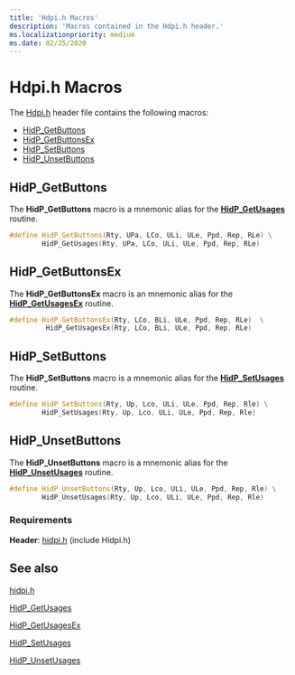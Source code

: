 ```yaml
---
title: 'Hdpi.h Macros'
description: 'Macros contained in the Hdpi.h header.'
ms.localizationpriority: medium
ms.date: 02/25/2020
---
```


# Hdpi.h Macros

The [Hdpi.h](https://docs.microsoft.com/windows-hardware/drivers/ddi/hidpi/) header file contains the following macros:

- [HidP\_GetButtons](#hidp_getbuttons)
- [HidP\_GetButtonsEx](#hidp_getbuttonsex)
- [HidP\_SetButtons](#hidp_setbuttons)
- [HidP\_UnsetButtons](#hidp_unsetbuttons)

## HidP\_GetButtons

The **HidP\_GetButtons** macro is a mnemonic alias for the [**HidP\_GetUsages**](https://docs.microsoft.com/windows-hardware/drivers/ddi/hidpi/nf-hidpi-hidp_getusages) routine.

```cpp
#define HidP_GetButtons(Rty, UPa, LCo, ULi, ULe, Ppd, Rep, RLe) \
        HidP_GetUsages(Rty, UPa, LCo, ULi, ULe, Ppd, Rep, RLe)
```

## HidP\_GetButtonsEx

The **HidP\_GetButtonsEx** macro is an mnemonic alias for the [**HidP\_GetUsagesEx**](https://docs.microsoft.com/windows-hardware/drivers/ddi/hidpi/nf-hidpi-hidp_getusagesex) routine.

```cpp
#define HidP_GetButtonsEx(Rty, LCo, BLi, ULe, Ppd, Rep, RLe)  \
         HidP_GetUsagesEx(Rty, LCo, BLi, ULe, Ppd, Rep, RLe)
```

## HidP\_SetButtons

The **HidP\_SetButtons** macro is a mnemonic alias for the [**HidP\_SetUsages**](https://docs.microsoft.com/windows-hardware/drivers/ddi/hidpi/nf-hidpi-hidp_setusages) routine.

```cpp
#define HidP_SetButtons(Rty, Up, Lco, ULi, ULe, Ppd, Rep, Rle) \
        HidP_SetUsages(Rty, Up, Lco, ULi, ULe, Ppd, Rep, Rle)
```

## HidP\_UnsetButtons

The **HidP\_UnsetButtons** macro is a mnemonic alias for the [**HidP\_UnsetUsages**](https://docs.microsoft.com/windows-hardware/drivers/ddi/hidpi/nf-hidpi-hidp_unsetusages) routine.

```cpp
#define HidP_UnsetButtons(Rty, Up, Lco, ULi, ULe, Ppd, Rep, Rle) \
        HidP_UnsetUsages(Rty, Up, Lco, ULi, ULe, Ppd, Rep, Rle)
```

### Requirements

**Header**: [hidpi.h](https://docs.microsoft.com/windows-hardware/drivers/ddi/hidpi/) (include Hidpi.h)


## See also

[hidpi.h](https://docs.microsoft.com/windows-hardware/drivers/ddi/hidpi/)

[HidP\_GetUsages](https://docs.microsoft.com/windows-hardware/drivers/ddi/hidpi/nf-hidpi-hidp_getusages)

[HidP\_GetUsagesEx](https://docs.microsoft.com/windows-hardware/drivers/ddi/hidpi/nf-hidpi-hidp_getusagesex)

[HidP\_SetUsages](https://docs.microsoft.com/windows-hardware/drivers/ddi/hidpi/nf-hidpi-hidp_setusages)

[HidP\_UnsetUsages](https://docs.microsoft.com/windows-hardware/drivers/ddi/hidpi/nf-hidpi-hidp_unsetusages)
